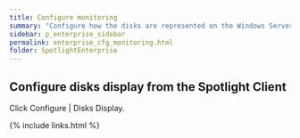 ```yaml
---
title: Configure monitoring
summary: "Configure how the disks are represented on the Windows Server | Overview Page | Disks Panel."
sidebar: p_enterprise_sidebar
permalink: enterprise_cfg_monitoring.html
folder: SpotlightEnterprise
---
```




## Configure disks display from the Spotlight Client

Click Configure \| Disks Display.


{% include links.html %}
